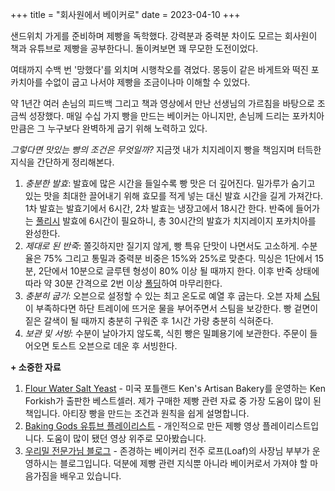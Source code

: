 +++
title = "회사원에서 베이커로"
date = 2023-04-10
+++

샌드위치 가게를 준비하며 제빵을 독학했다. 강력분과 중력분 차이도 모르는 회사원이 책과 유튜브로 제빵을 공부한다니. 돌이켜보면 꽤 무모한 도전이었다.

여태까지 수백 번 '망했다'를 외치며 시행착오를 겪었다. 몽둥이 같은 바게트와 떡진 포카치아를 수없이 굽고 나서야 제빵을 조금이나마 이해할 수 있었다. 

약 1년간 여러 손님의 피드백 그리고 책과 영상에서 만난 선생님의 가르침을 바탕으로 조금씩 성장했다. 매일 수십 가지 빵을 만드는 베이커는 아니지만, 손님께 드리는 포카치아만큼은 그 누구보다 완벽하게 굽기 위해 노력하고 있다.

*그렇다면 맛있는 빵의 조건은 무엇일까?* 지금껏 내가 치지레이지 빵을 책임지며 터득한 지식을 간단하게 정리해본다.

1. *충분한 발효*: 발효에 많은 시간을 들일수록 빵 맛은 더 깊어진다. 밀가루가 숨기고 있는 맛을 최대한 끌어내기 위해 효모를 적게 넣는 대신 발효 시간을 길게 가져간다. 1차 발효는 발효기에서 6시간, 2차 발효는 냉장고에서 18시간 한다. 반죽에 들어가는 [풀리시](https://ko.wikipedia.org/wiki/%ED%92%80%EB%A6%AC%EC%8B%9C) 발효에 6시간이 필요하니, 총 30시간의 발효가 치지레이지 포카치아를 완성한다.
2. *제대로 된 반죽*: 쫄깃하지만 질기지 않게, 빵 특유 단맛이 나면서도 고소하게. 수분율은 75% 그리고 통밀과 중력분 비중은 15%와 25%로 맞춘다. 믹싱은 1단에서 15분, 2단에서 10분으로 글루텐 형성이 80% 이상 될 때까지 한다. 이후 반죽 상태에 따라 약 30분 간격으로 2번 이상 [폴딩](https://blog.naver.com/lydia965/221758925872)하여 마무리한다.
3. *충분히 굽기*: 오븐으로 설정할 수 있는 최고 온도로 예열 후 굽는다. 오븐 자체 [스팀](http://www.joonosbread.com/about-bread/steam)이 부족하다면 하단 트레이에 뜨거운 물을 부어주면서 스팀을 보강한다. 빵 겉면이 짙은 갈색이 될 때까지 충분히 구워준 후 1시간 가량 충분히 식혀준다.
4. *보관 및 서빙*: 수분이 날아가지 않도록, 식힌 빵은 밀폐용기에 보관한다. 주문이 들어오면 토스트 오븐으로 데운 후 서빙한다.

**+ 소중한 자료**

1. [Flour Water Salt Yeast](https://www.coupang.com/vp/products/6714086674?itemId=15596744826&vendorItemId=3132573887) - 미국 포틀랜드 Ken's Artisan Bakery를 운영하는 Ken Forkish가 출판한 베스트셀러. 제가 구매한 제빵 관련 자료 중 가장 도움이 많이 된 책입니다. 아티장 빵을 만드는 조건과 원칙을 쉽게 설명합니다.
2. [Baking Gods 유튜브 플레이리스트](https://youtube.com/playlist?list=PLEnNOs6dh8Hk2YiMCjdf-N0upfTFPHbLW) - 개인적으로 만든 제빵 영상 플레이리스트입니다. 도움이 많이 됐던 영상 위주로 모아봤습니다.
3. [우리밀 전문가님 블로그](https://blog.naver.com/artisan_loaf) -  존경하는 베이커리 전주 로프(Loaf)의 사장님 부부가 운영하시는 블로그입니다. 덕분에 제빵 관련 지식뿐 아니라 베이커로서 가져야 할 마음가짐을 배우고 있습니다.
